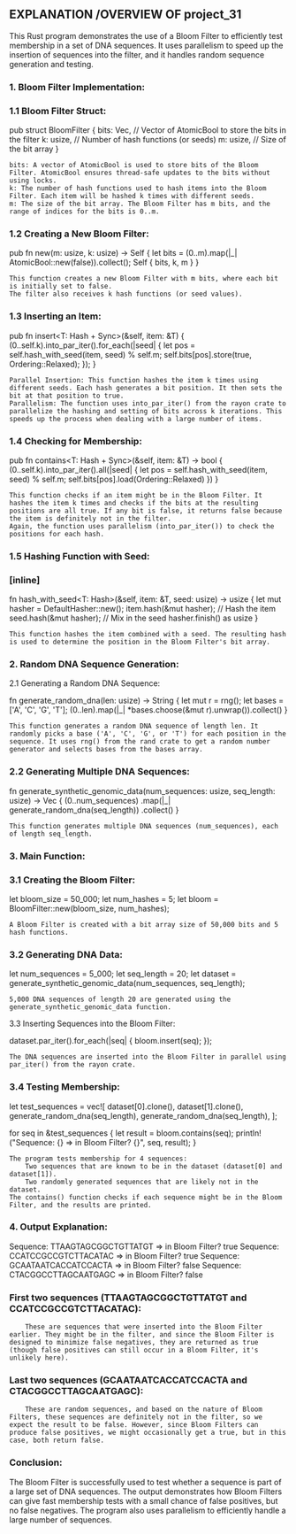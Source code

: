 ## EXPLANATION /OVERVIEW OF project_31

This Rust program demonstrates the use of a Bloom Filter to efficiently test membership in a set of DNA sequences. It uses parallelism to speed up the insertion of sequences into the filter, and it handles random sequence generation and testing.
### 1. Bloom Filter Implementation:
### 1.1 Bloom Filter Struct:

pub struct BloomFilter {
    bits: Vec<AtomicBool>,  // Vector of AtomicBool to store the bits in the filter
    k: usize,               // Number of hash functions (or seeds)
    m: usize,               // Size of the bit array
}

    bits: A vector of AtomicBool is used to store bits of the Bloom Filter. AtomicBool ensures thread-safe updates to the bits without using locks.
    k: The number of hash functions used to hash items into the Bloom Filter. Each item will be hashed k times with different seeds.
    m: The size of the bit array. The Bloom Filter has m bits, and the range of indices for the bits is 0..m.

### 1.2 Creating a New Bloom Filter:

pub fn new(m: usize, k: usize) -> Self {
    let bits = (0..m).map(|_| AtomicBool::new(false)).collect();
    Self { bits, k, m }
}

    This function creates a new Bloom Filter with m bits, where each bit is initially set to false.
    The filter also receives k hash functions (or seed values).

### 1.3 Inserting an Item:

pub fn insert<T: Hash + Sync>(&self, item: &T) {
    (0..self.k).into_par_iter().for_each(|seed| {
        let pos = self.hash_with_seed(item, seed) % self.m;
        self.bits[pos].store(true, Ordering::Relaxed);
    });
}

    Parallel Insertion: This function hashes the item k times using different seeds. Each hash generates a bit position. It then sets the bit at that position to true.
    Parallelism: The function uses into_par_iter() from the rayon crate to parallelize the hashing and setting of bits across k iterations. This speeds up the process when dealing with a large number of items.

### 1.4 Checking for Membership:

pub fn contains<T: Hash + Sync>(&self, item: &T) -> bool {
    (0..self.k).into_par_iter().all(|seed| {
        let pos = self.hash_with_seed(item, seed) % self.m;
        self.bits[pos].load(Ordering::Relaxed)
    })
}

    This function checks if an item might be in the Bloom Filter. It hashes the item k times and checks if the bits at the resulting positions are all true. If any bit is false, it returns false because the item is definitely not in the filter.
    Again, the function uses parallelism (into_par_iter()) to check the positions for each hash.

### 1.5 Hashing Function with Seed:

### [inline]
fn hash_with_seed<T: Hash>(&self, item: &T, seed: usize) -> usize {
    let mut hasher = DefaultHasher::new();
    item.hash(&mut hasher);   // Hash the item
    seed.hash(&mut hasher);   // Mix in the seed
    hasher.finish() as usize
}

    This function hashes the item combined with a seed. The resulting hash is used to determine the position in the Bloom Filter's bit array.

### 2. Random DNA Sequence Generation:
2.1 Generating a Random DNA Sequence:

fn generate_random_dna(len: usize) -> String {
    let mut r = rng();
    let bases = ['A', 'C', 'G', 'T'];
    (0..len).map(|_| *bases.choose(&mut r).unwrap()).collect()
}

    This function generates a random DNA sequence of length len. It randomly picks a base ('A', 'C', 'G', or 'T') for each position in the sequence. It uses rng() from the rand crate to get a random number generator and selects bases from the bases array.

### 2.2 Generating Multiple DNA Sequences:

fn generate_synthetic_genomic_data(num_sequences: usize, seq_length: usize) -> Vec<String> {
    (0..num_sequences)
        .map(|_| generate_random_dna(seq_length))
        .collect()
}

    This function generates multiple DNA sequences (num_sequences), each of length seq_length.

### 3. Main Function:
### 3.1 Creating the Bloom Filter:

let bloom_size = 50_000;
let num_hashes = 5;
let bloom = BloomFilter::new(bloom_size, num_hashes);

    A Bloom Filter is created with a bit array size of 50,000 bits and 5 hash functions.

### 3.2 Generating DNA Data:

let num_sequences = 5_000;
let seq_length = 20;
let dataset = generate_synthetic_genomic_data(num_sequences, seq_length);

    5,000 DNA sequences of length 20 are generated using the generate_synthetic_genomic_data function.

3.3 Inserting Sequences into the Bloom Filter:

dataset.par_iter().for_each(|seq| {
    bloom.insert(seq);
});

    The DNA sequences are inserted into the Bloom Filter in parallel using par_iter() from the rayon crate.

### 3.4 Testing Membership:

let test_sequences = vec![
    dataset[0].clone(),
    dataset[1].clone(),
    generate_random_dna(seq_length),
    generate_random_dna(seq_length),
];

for seq in &test_sequences {
    let result = bloom.contains(seq);
    println!("Sequence: {} => in Bloom Filter? {}", seq, result);
}

    The program tests membership for 4 sequences:
        Two sequences that are known to be in the dataset (dataset[0] and dataset[1]).
        Two randomly generated sequences that are likely not in the dataset.
    The contains() function checks if each sequence might be in the Bloom Filter, and the results are printed.

### 4. Output Explanation:

Sequence: TTAAGTAGCGGCTGTTATGT => in Bloom Filter? true
Sequence: CCATCCGCCGTCTTACATAC => in Bloom Filter? true
Sequence: GCAATAATCACCATCCACTA => in Bloom Filter? false
Sequence: CTACGGCCTTAGCAATGAGC => in Bloom Filter? false

   ### First two sequences (TTAAGTAGCGGCTGTTATGT and CCATCCGCCGTCTTACATAC):
        These are sequences that were inserted into the Bloom Filter earlier. They might be in the filter, and since the Bloom Filter is designed to minimize false negatives, they are returned as true (though false positives can still occur in a Bloom Filter, it's unlikely here).

   ### Last two sequences (GCAATAATCACCATCCACTA and CTACGGCCTTAGCAATGAGC):
        These are random sequences, and based on the nature of Bloom Filters, these sequences are definitely not in the filter, so we expect the result to be false. However, since Bloom Filters can produce false positives, we might occasionally get a true, but in this case, both return false.

### Conclusion:

The Bloom Filter is successfully used to test whether a sequence is part of a large set of DNA sequences. The output demonstrates how Bloom Filters can give fast membership tests with a small chance of false positives, but no false negatives. The program also uses parallelism to efficiently handle a large number of sequences.

